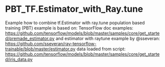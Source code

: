 # PBT_TF.Estimator_with_Ray.tune
Example how to combine tf.Estimator with ray.tune population based training (PBT)
    example is based on:
    TensorFlow doc examples:
    https://github.com/tensorflow/models/blob/master/samples/core/get_started/premade_estimator.py
    and estimator with raytune example by @sseveran:
    https://github.com/sseveran/ray-tensorflow-trainable/blob/master/estimator.py
    data loaded from script:
    https://github.com/tensorflow/models/blob/master/samples/core/get_started/iris_data.py

